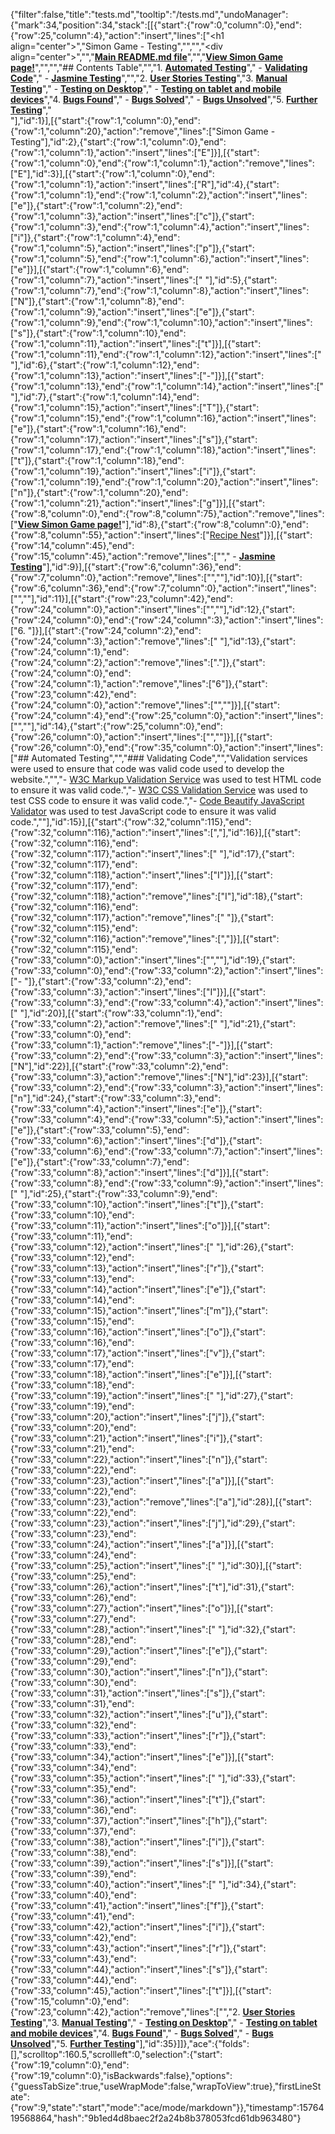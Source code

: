 {"filter":false,"title":"tests.md","tooltip":"/tests.md","undoManager":{"mark":34,"position":34,"stack":[[{"start":{"row":0,"column":0},"end":{"row":25,"column":4},"action":"insert","lines":["<h1 align=\"center\">","Simon Game - Testing","</h1>","","<div align=\"center\">","","[**Main README.md file**](README.md)","","[**View Simon Game page!**](https://charliejt.github.io/Simon-Memory-Game/)","</div>","","## Contents Table","","1. [**Automated Testing**](#automated-testing)","    - [**Validating Code**](#validating-code)","    - [**Jasmine Testing**](#jasmine-testing)","","2. [**User Stories Testing**](#user-stories-testing)","3. [**Manual Testing**](#manual-testing)","    - [**Testing on Desktop**](#testing-on-desktop)","    - [**Testing on tablet and mobile devices**](#testing-on-tablet-and-mobile-devices)","4. [**Bugs Found**](#bugs-found)","    - [**Bugs Solved**](#bugs-solved)","    - [**Bugs Unsolved**](#bugs-unsolved)","5. [**Further Testing**](#further-testing)","<br>"],"id":1}],[{"start":{"row":1,"column":0},"end":{"row":1,"column":20},"action":"remove","lines":["Simon Game - Testing"],"id":2},{"start":{"row":1,"column":0},"end":{"row":1,"column":1},"action":"insert","lines":["E"]}],[{"start":{"row":1,"column":0},"end":{"row":1,"column":1},"action":"remove","lines":["E"],"id":3}],[{"start":{"row":1,"column":0},"end":{"row":1,"column":1},"action":"insert","lines":["R"],"id":4},{"start":{"row":1,"column":1},"end":{"row":1,"column":2},"action":"insert","lines":["e"]},{"start":{"row":1,"column":2},"end":{"row":1,"column":3},"action":"insert","lines":["c"]},{"start":{"row":1,"column":3},"end":{"row":1,"column":4},"action":"insert","lines":["i"]},{"start":{"row":1,"column":4},"end":{"row":1,"column":5},"action":"insert","lines":["p"]},{"start":{"row":1,"column":5},"end":{"row":1,"column":6},"action":"insert","lines":["e"]}],[{"start":{"row":1,"column":6},"end":{"row":1,"column":7},"action":"insert","lines":[" "],"id":5},{"start":{"row":1,"column":7},"end":{"row":1,"column":8},"action":"insert","lines":["N"]},{"start":{"row":1,"column":8},"end":{"row":1,"column":9},"action":"insert","lines":["e"]},{"start":{"row":1,"column":9},"end":{"row":1,"column":10},"action":"insert","lines":["s"]},{"start":{"row":1,"column":10},"end":{"row":1,"column":11},"action":"insert","lines":["t"]}],[{"start":{"row":1,"column":11},"end":{"row":1,"column":12},"action":"insert","lines":[" "],"id":6},{"start":{"row":1,"column":12},"end":{"row":1,"column":13},"action":"insert","lines":["-"]}],[{"start":{"row":1,"column":13},"end":{"row":1,"column":14},"action":"insert","lines":[" "],"id":7},{"start":{"row":1,"column":14},"end":{"row":1,"column":15},"action":"insert","lines":["T"]},{"start":{"row":1,"column":15},"end":{"row":1,"column":16},"action":"insert","lines":["e"]},{"start":{"row":1,"column":16},"end":{"row":1,"column":17},"action":"insert","lines":["s"]},{"start":{"row":1,"column":17},"end":{"row":1,"column":18},"action":"insert","lines":["t"]},{"start":{"row":1,"column":18},"end":{"row":1,"column":19},"action":"insert","lines":["i"]},{"start":{"row":1,"column":19},"end":{"row":1,"column":20},"action":"insert","lines":["n"]},{"start":{"row":1,"column":20},"end":{"row":1,"column":21},"action":"insert","lines":["g"]}],[{"start":{"row":8,"column":0},"end":{"row":8,"column":75},"action":"remove","lines":["[**View Simon Game page!**](https://charliejt.github.io/Simon-Memory-Game/)"],"id":8},{"start":{"row":8,"column":0},"end":{"row":8,"column":55},"action":"insert","lines":["[Recipe Nest](https://listing-of-recipes.herokuapp.com)"]}],[{"start":{"row":14,"column":45},"end":{"row":15,"column":45},"action":"remove","lines":["","    - [**Jasmine Testing**](#jasmine-testing)"],"id":9}],[{"start":{"row":6,"column":36},"end":{"row":7,"column":0},"action":"remove","lines":["",""],"id":10}],[{"start":{"row":6,"column":36},"end":{"row":7,"column":0},"action":"insert","lines":["",""],"id":11}],[{"start":{"row":23,"column":42},"end":{"row":24,"column":0},"action":"insert","lines":["",""],"id":12},{"start":{"row":24,"column":0},"end":{"row":24,"column":3},"action":"insert","lines":["6. "]}],[{"start":{"row":24,"column":2},"end":{"row":24,"column":3},"action":"remove","lines":[" "],"id":13},{"start":{"row":24,"column":1},"end":{"row":24,"column":2},"action":"remove","lines":["."]},{"start":{"row":24,"column":0},"end":{"row":24,"column":1},"action":"remove","lines":["6"]},{"start":{"row":23,"column":42},"end":{"row":24,"column":0},"action":"remove","lines":["",""]}],[{"start":{"row":24,"column":4},"end":{"row":25,"column":0},"action":"insert","lines":["",""],"id":14},{"start":{"row":25,"column":0},"end":{"row":26,"column":0},"action":"insert","lines":["",""]}],[{"start":{"row":26,"column":0},"end":{"row":35,"column":0},"action":"insert","lines":["## Automated Testing","","### Validating Code","","Validation services were used to ensure that code was valid code used to develop the website.","","- [W3C Markup Validation Service](https://validator.w3.org/) was used to test HTML code to ensure it was valid code.","- [W3C CSS Validation Service](https://jigsaw.w3.org/css-validator/) was used to test CSS code to ensure it was valid code.","- [Code Beautify JavaScript Validator](https://codebeautify.org/jsvalidate) was used to test JavaScript code to ensure it was valid code.",""],"id":15}],[{"start":{"row":32,"column":115},"end":{"row":32,"column":116},"action":"insert","lines":[","],"id":16}],[{"start":{"row":32,"column":116},"end":{"row":32,"column":117},"action":"insert","lines":[" "],"id":17},{"start":{"row":32,"column":117},"end":{"row":32,"column":118},"action":"insert","lines":["I"]}],[{"start":{"row":32,"column":117},"end":{"row":32,"column":118},"action":"remove","lines":["I"],"id":18},{"start":{"row":32,"column":116},"end":{"row":32,"column":117},"action":"remove","lines":[" "]},{"start":{"row":32,"column":115},"end":{"row":32,"column":116},"action":"remove","lines":[","]}],[{"start":{"row":32,"column":115},"end":{"row":33,"column":0},"action":"insert","lines":["",""],"id":19},{"start":{"row":33,"column":0},"end":{"row":33,"column":2},"action":"insert","lines":["- "]},{"start":{"row":33,"column":2},"end":{"row":33,"column":3},"action":"insert","lines":["I"]}],[{"start":{"row":33,"column":3},"end":{"row":33,"column":4},"action":"insert","lines":[" "],"id":20}],[{"start":{"row":33,"column":1},"end":{"row":33,"column":2},"action":"remove","lines":[" "],"id":21},{"start":{"row":33,"column":0},"end":{"row":33,"column":1},"action":"remove","lines":["-"]}],[{"start":{"row":33,"column":2},"end":{"row":33,"column":3},"action":"insert","lines":["N"],"id":22}],[{"start":{"row":33,"column":2},"end":{"row":33,"column":3},"action":"remove","lines":["N"],"id":23}],[{"start":{"row":33,"column":2},"end":{"row":33,"column":3},"action":"insert","lines":["n"],"id":24},{"start":{"row":33,"column":3},"end":{"row":33,"column":4},"action":"insert","lines":["e"]},{"start":{"row":33,"column":4},"end":{"row":33,"column":5},"action":"insert","lines":["e"]},{"start":{"row":33,"column":5},"end":{"row":33,"column":6},"action":"insert","lines":["d"]},{"start":{"row":33,"column":6},"end":{"row":33,"column":7},"action":"insert","lines":["e"]},{"start":{"row":33,"column":7},"end":{"row":33,"column":8},"action":"insert","lines":["d"]}],[{"start":{"row":33,"column":8},"end":{"row":33,"column":9},"action":"insert","lines":[" "],"id":25},{"start":{"row":33,"column":9},"end":{"row":33,"column":10},"action":"insert","lines":["t"]},{"start":{"row":33,"column":10},"end":{"row":33,"column":11},"action":"insert","lines":["o"]}],[{"start":{"row":33,"column":11},"end":{"row":33,"column":12},"action":"insert","lines":[" "],"id":26},{"start":{"row":33,"column":12},"end":{"row":33,"column":13},"action":"insert","lines":["r"]},{"start":{"row":33,"column":13},"end":{"row":33,"column":14},"action":"insert","lines":["e"]},{"start":{"row":33,"column":14},"end":{"row":33,"column":15},"action":"insert","lines":["m"]},{"start":{"row":33,"column":15},"end":{"row":33,"column":16},"action":"insert","lines":["o"]},{"start":{"row":33,"column":16},"end":{"row":33,"column":17},"action":"insert","lines":["v"]},{"start":{"row":33,"column":17},"end":{"row":33,"column":18},"action":"insert","lines":["e"]}],[{"start":{"row":33,"column":18},"end":{"row":33,"column":19},"action":"insert","lines":[" "],"id":27},{"start":{"row":33,"column":19},"end":{"row":33,"column":20},"action":"insert","lines":["j"]},{"start":{"row":33,"column":20},"end":{"row":33,"column":21},"action":"insert","lines":["i"]},{"start":{"row":33,"column":21},"end":{"row":33,"column":22},"action":"insert","lines":["n"]},{"start":{"row":33,"column":22},"end":{"row":33,"column":23},"action":"insert","lines":["a"]}],[{"start":{"row":33,"column":22},"end":{"row":33,"column":23},"action":"remove","lines":["a"],"id":28}],[{"start":{"row":33,"column":22},"end":{"row":33,"column":23},"action":"insert","lines":["j"],"id":29},{"start":{"row":33,"column":23},"end":{"row":33,"column":24},"action":"insert","lines":["a"]}],[{"start":{"row":33,"column":24},"end":{"row":33,"column":25},"action":"insert","lines":[" "],"id":30}],[{"start":{"row":33,"column":25},"end":{"row":33,"column":26},"action":"insert","lines":["t"],"id":31},{"start":{"row":33,"column":26},"end":{"row":33,"column":27},"action":"insert","lines":["o"]}],[{"start":{"row":33,"column":27},"end":{"row":33,"column":28},"action":"insert","lines":[" "],"id":32},{"start":{"row":33,"column":28},"end":{"row":33,"column":29},"action":"insert","lines":["e"]},{"start":{"row":33,"column":29},"end":{"row":33,"column":30},"action":"insert","lines":["n"]},{"start":{"row":33,"column":30},"end":{"row":33,"column":31},"action":"insert","lines":["s"]},{"start":{"row":33,"column":31},"end":{"row":33,"column":32},"action":"insert","lines":["u"]},{"start":{"row":33,"column":32},"end":{"row":33,"column":33},"action":"insert","lines":["r"]},{"start":{"row":33,"column":33},"end":{"row":33,"column":34},"action":"insert","lines":["e"]}],[{"start":{"row":33,"column":34},"end":{"row":33,"column":35},"action":"insert","lines":[" "],"id":33},{"start":{"row":33,"column":35},"end":{"row":33,"column":36},"action":"insert","lines":["t"]},{"start":{"row":33,"column":36},"end":{"row":33,"column":37},"action":"insert","lines":["h"]},{"start":{"row":33,"column":37},"end":{"row":33,"column":38},"action":"insert","lines":["i"]},{"start":{"row":33,"column":38},"end":{"row":33,"column":39},"action":"insert","lines":["s"]}],[{"start":{"row":33,"column":39},"end":{"row":33,"column":40},"action":"insert","lines":[" "],"id":34},{"start":{"row":33,"column":40},"end":{"row":33,"column":41},"action":"insert","lines":["f"]},{"start":{"row":33,"column":41},"end":{"row":33,"column":42},"action":"insert","lines":["i"]},{"start":{"row":33,"column":42},"end":{"row":33,"column":43},"action":"insert","lines":["r"]},{"start":{"row":33,"column":43},"end":{"row":33,"column":44},"action":"insert","lines":["s"]},{"start":{"row":33,"column":44},"end":{"row":33,"column":45},"action":"insert","lines":["t"]}],[{"start":{"row":15,"column":0},"end":{"row":23,"column":42},"action":"remove","lines":["","2. [**User Stories Testing**](#user-stories-testing)","3. [**Manual Testing**](#manual-testing)","    - [**Testing on Desktop**](#testing-on-desktop)","    - [**Testing on tablet and mobile devices**](#testing-on-tablet-and-mobile-devices)","4. [**Bugs Found**](#bugs-found)","    - [**Bugs Solved**](#bugs-solved)","    - [**Bugs Unsolved**](#bugs-unsolved)","5. [**Further Testing**](#further-testing)"],"id":35}]]},"ace":{"folds":[],"scrolltop":160.5,"scrollleft":0,"selection":{"start":{"row":19,"column":0},"end":{"row":19,"column":0},"isBackwards":false},"options":{"guessTabSize":true,"useWrapMode":false,"wrapToView":true},"firstLineState":{"row":9,"state":"start","mode":"ace/mode/markdown"}},"timestamp":1576419568864,"hash":"9b1ed4d8baec2f2a24b8b378053fcd61db963480"}
